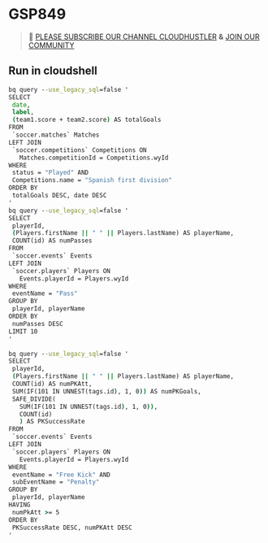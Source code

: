 # GSP849
>🚨 [PLEASE SUBSCRIBE OUR CHANNEL CLOUDHUSTLER](https://www.youtube.com/@cloudhustlers) **&** [JOIN OUR COMMUNITY](https://chat.whatsapp.com/KBfUcSleGGEFf2Xvvm8FW3)
## Run in cloudshell
```cmd
bq query --use_legacy_sql=false '
SELECT
 date,
 label,
 (team1.score + team2.score) AS totalGoals
FROM
 `soccer.matches` Matches
LEFT JOIN
 `soccer.competitions` Competitions ON
   Matches.competitionId = Competitions.wyId
WHERE
 status = "Played" AND
 Competitions.name = "Spanish first division"
ORDER BY
 totalGoals DESC, date DESC
'
bq query --use_legacy_sql=false '
SELECT
 playerId,
 (Players.firstName || " " || Players.lastName) AS playerName,
 COUNT(id) AS numPasses
FROM
 `soccer.events` Events
LEFT JOIN
 `soccer.players` Players ON
   Events.playerId = Players.wyId
WHERE
 eventName = "Pass"
GROUP BY
 playerId, playerName
ORDER BY
 numPasses DESC
LIMIT 10
'

bq query --use_legacy_sql=false '
SELECT
 playerId,
 (Players.firstName || " " || Players.lastName) AS playerName,
 COUNT(id) AS numPKAtt,
 SUM(IF(101 IN UNNEST(tags.id), 1, 0)) AS numPKGoals,
 SAFE_DIVIDE(
   SUM(IF(101 IN UNNEST(tags.id), 1, 0)),
   COUNT(id)
   ) AS PKSuccessRate
FROM
 `soccer.events` Events
LEFT JOIN
 `soccer.players` Players ON
   Events.playerId = Players.wyId
WHERE
 eventName = "Free Kick" AND
 subEventName = "Penalty"
GROUP BY
 playerId, playerName
HAVING
 numPkAtt >= 5
ORDER BY
 PKSuccessRate DESC, numPKAtt DESC
'
```
                                                
